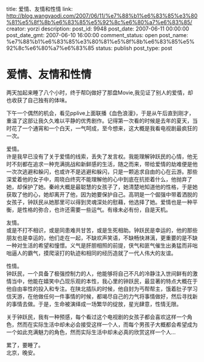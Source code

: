 title: 爱情、友情和性情
link: http://blog.wangyaodi.com/2007/06/11/%e7%88%b1%e6%83%85%e3%80%81%e5%8f%8b%e6%83%85%e5%92%8c%e6%80%a7%e6%83%85/
creator: yorzi
description: 
post_id: 9948
post_date: 2007-06-11 00:00:00
post_date_gmt: 2007-06-10 16:00:00
comment_status: open
post_name: %e7%88%b1%e6%83%85%e3%80%81%e5%8f%8b%e6%83%85%e5%92%8c%e6%80%a7%e6%83%85
status: publish
post_type: post

# 爱情、友情和性情

两天加起来睡了八个小时，终于帮Dj做好了那盘Movie,我见证了别人的爱情，却也收获了自己独有的体味。  
  
下午一个偶然的机会，看见pplive上面联播《血色浪漫》，于是从午后直到刚才，重温了这部让我久久难以平静的优秀剧作。记得第一次看的时候是去年的夏天，当时花了一个通宵和一个白天，一气呵成，至今想来，这大概是我看电视剧最疯狂的一次。  
  
爱情。  
许是我早已没有了关于爱情的线索，丢失了发言权。我能理解钟跃民的心情，他无时不刻都在追求一种充满挑战和新鲜感的生活，随之而来，带给爱情的劫难便是他一次次逃避和躲闪，也或许不是逃避和躲闪，只是一颗追求自由的心在云游。那些深爱着他的女子中，周晓白终究不能理解他的心中到底在抗拒着什么，他抛弃了她，却保护了她。秦岭大概是最聪慧的女孩子了，她清楚地知道他的性格，于是她获取了他的心，她却离开了他，因为她要保护自己。高玥是一个倔强中带着洒脱的女孩子，钟跃民从她那里可以得到灵魂深处的慰藉，他选择了她。爱情也是一种平衡，是性格的弥合，也许还需要一些运气。有缘未必有份，自是天机。  
  
友情。  
或是不打不相识，或是同患难共甘苦，或是生死相助。钟跃民是幸运的，他的那些朋友也是幸运的，他们走在一起，不缺欢声笑语，不缺畅快淋漓，更重要的是不缺一种对生活的希望和憧憬。义气是肝胆相照的前提，侠气和匪气催生出勇猛而非咄咄逼人的霸气，摸爬滚打的轨迹和相同的经历造就了一代人伟大的友谊。  
  
性情。  
钟跃民，一个具备了极强控制力的人，他能够将自己不凡的冷静注入世间鲜有的激情当中，他能在嬉笑中凸现乐观的本性，我心里的钟跃民，最显著的特点大概在于他自由率性的投入和专注。在陕北插队的时候，他自封为丐帮帮主，饿着肚子学习信天游，在他做任何一件事情的时候，都竭尽自己的力气将事情做好，然后寻找新的事情去做。于是，生命被演绎成一场繁华的绽放，星光肆意，性情无限。  
  
关于钟跃民，我有一种预感，每个看过这个电视剧的女孩子都会喜欢这样一个角色，然而在实际生活中却未必会接受这样一个人，而每个男孩子大概都会希望成为一个如此充满魅力的角色，然而实际生活中却未必真的欣赏这样一个人...  
  
累了，要睡了。  
北京，晚安。